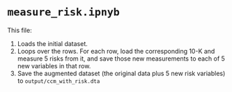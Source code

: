 # `measure_risk.ipnyb`

This file:
1. Loads the initial dataset.
2. Loops over the rows. For each row, load the corresponding 10-K and measure 5 risks from it, and save those new measurements to each of 5 new variables in that row.
3. Save the augmented dataset (the original data plus 5 new risk variables) to `output/ccm_with_risk.dta`

